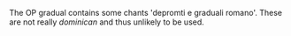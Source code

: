 The OP gradual contains some chants 'depromti e graduali romano'.  These are not really *dominican* and thus unlikely to be used.
